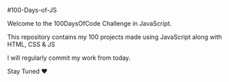#100-Days-of-JS

Welcome to the 100DaysOfCode Challenge in JavaScript.

This repository contains my 100 projects made using JavaScript along with HTML, CSS & JS

I will regularly commit my work from today.

Stay Tuned &hearts;
